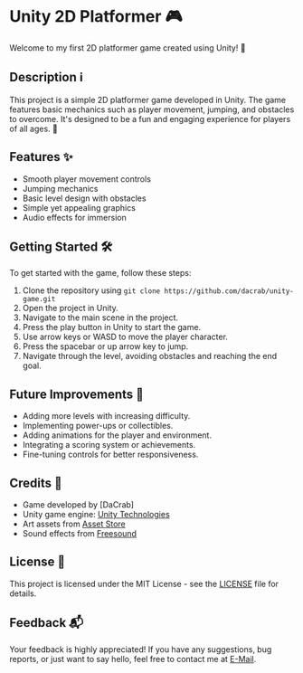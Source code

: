 # Unity 2D Platformer 🎮

Welcome to my first 2D platformer game created using Unity! 🚀

## Description ℹ️
This project is a simple 2D platformer game developed in Unity. The game features basic mechanics such as player movement, jumping, and obstacles to overcome. It's designed to be a fun and engaging experience for players of all ages. 🎉

## Features ✨
- Smooth player movement controls
- Jumping mechanics
- Basic level design with obstacles
- Simple yet appealing graphics
- Audio effects for immersion

## Getting Started 🛠️
To get started with the game, follow these steps:
1. Clone the repository using `git clone https://github.com/dacrab/unity-game.git`
2. Open the project in Unity.
3. Navigate to the main scene in the project.
4. Press the play button in Unity to start the game.
5. Use arrow keys or WASD to move the player character.
6. Press the spacebar or up arrow key to jump.
7. Navigate through the level, avoiding obstacles and reaching the end goal.

## Future Improvements 🚧
- Adding more levels with increasing difficulty.
- Implementing power-ups or collectibles.
- Adding animations for the player and environment.
- Integrating a scoring system or achievements.
- Fine-tuning controls for better responsiveness.

## Credits 🙌
- Game developed by [DaCrab]
- Unity game engine: [Unity Technologies](https://unity.com/)
- Art assets from [Asset Store](https://assetstore.unity.com/)
- Sound effects from [Freesound](https://freesound.org/)

## License 📝
This project is licensed under the MIT License - see the [LICENSE](https://github.com/git/git-scm.com/blob/main/MIT-LICENSE.txt) file for details.

## Feedback 📬
Your feedback is highly appreciated! If you have any suggestions, bug reports, or just want to say hello, feel free to contact me at [E-Mail](mailto:vaggeliskavouras6@gmail.com).

